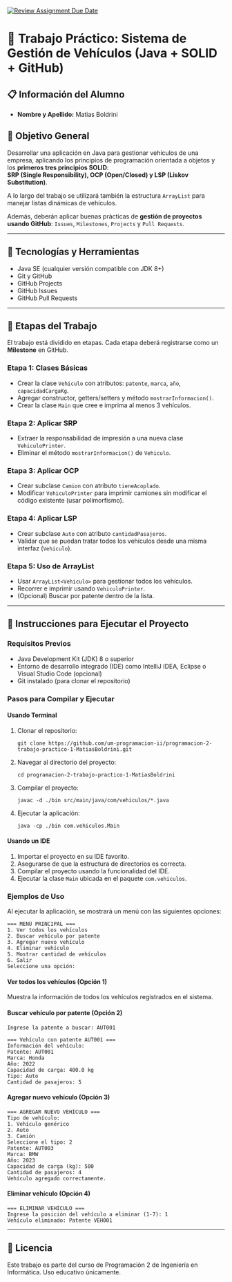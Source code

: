 [![Review Assignment Due Date](https://classroom.github.com/assets/deadline-readme-button-22041afd0340ce965d47ae6ef1cefeee28c7c493a6346c4f15d667ab976d596c.svg)](https://classroom.github.com/a/-JQrLgaz)
# 🧠 Trabajo Práctico: Sistema de Gestión de Vehículos (Java + SOLID + GitHub)

## 📋 Información del Alumno
- **Nombre y Apellido:** Matias Boldrini

## 📌 Objetivo General

Desarrollar una aplicación en Java para gestionar vehículos de una empresa, aplicando los principios de programación orientada a objetos y los **primeros tres principios SOLID**:  
**SRP (Single Responsibility), OCP (Open/Closed) y LSP (Liskov Substitution)**.

A lo largo del trabajo se utilizará también la estructura `ArrayList` para manejar listas dinámicas de vehículos.

Además, deberán aplicar buenas prácticas de **gestión de proyectos usando GitHub**: `Issues`, `Milestones`, `Projects` y `Pull Requests`.

---

## 🧩 Tecnologías y Herramientas

- Java SE (cualquier versión compatible con JDK 8+)
- Git y GitHub
- GitHub Projects
- GitHub Issues
- GitHub Pull Requests

---

## 📘 Etapas del Trabajo

El trabajo está dividido en etapas. Cada etapa deberá registrarse como un **Milestone** en GitHub.

### Etapa 1: Clases Básicas
- Crear la clase `Vehiculo` con atributos: `patente`, `marca`, `año`, `capacidadCargaKg`.
- Agregar constructor, getters/setters y método `mostrarInformacion()`.
- Crear la clase `Main` que cree e imprima al menos 3 vehículos.

### Etapa 2: Aplicar SRP
- Extraer la responsabilidad de impresión a una nueva clase `VehiculoPrinter`.
- Eliminar el método `mostrarInformacion()` de `Vehiculo`.

### Etapa 3: Aplicar OCP
- Crear subclase `Camion` con atributo `tieneAcoplado`.
- Modificar `VehiculoPrinter` para imprimir camiones sin modificar el código existente (usar polimorfismo).

### Etapa 4: Aplicar LSP
- Crear subclase `Auto` con atributo `cantidadPasajeros`.
- Validar que se puedan tratar todos los vehículos desde una misma interfaz (`Vehiculo`).

### Etapa 5: Uso de ArrayList
- Usar `ArrayList<Vehiculo>` para gestionar todos los vehículos.
- Recorrer e imprimir usando `VehiculoPrinter`.
- (Opcional) Buscar por patente dentro de la lista.

---

## 🚀 Instrucciones para Ejecutar el Proyecto

### Requisitos Previos
- Java Development Kit (JDK) 8 o superior
- Entorno de desarrollo integrado (IDE) como IntelliJ IDEA, Eclipse o Visual Studio Code (opcional)
- Git instalado (para clonar el repositorio)

### Pasos para Compilar y Ejecutar

#### Usando Terminal

1. Clonar el repositorio:
   ```
   git clone https://github.com/um-programacion-ii/programacion-2-trabajo-practico-1-MatiasBoldrini.git
   ```

2. Navegar al directorio del proyecto:
   ```
   cd programacion-2-trabajo-practico-1-MatiasBoldrini
   ```

3. Compilar el proyecto:
   ```
   javac -d ./bin src/main/java/com/vehiculos/*.java
   ```

4. Ejecutar la aplicación:
   ```
   java -cp ./bin com.vehiculos.Main
   ```

#### Usando un IDE

1. Importar el proyecto en su IDE favorito.
2. Asegurarse de que la estructura de directorios es correcta.
3. Compilar el proyecto usando la funcionalidad del IDE.
4. Ejecutar la clase `Main` ubicada en el paquete `com.vehiculos`.

### Ejemplos de Uso

Al ejecutar la aplicación, se mostrará un menú con las siguientes opciones:

```
=== MENÚ PRINCIPAL ===
1. Ver todos los vehículos
2. Buscar vehículo por patente
3. Agregar nuevo vehículo
4. Eliminar vehículo
5. Mostrar cantidad de vehículos
6. Salir
Seleccione una opción: 
```

#### Ver todos los vehículos (Opción 1)
Muestra la información de todos los vehículos registrados en el sistema.

#### Buscar vehículo por patente (Opción 2)
```
Ingrese la patente a buscar: AUT001

=== Vehículo con patente AUT001 ===
Información del vehículo:
Patente: AUT001
Marca: Honda
Año: 2022
Capacidad de carga: 400.0 kg
Tipo: Auto
Cantidad de pasajeros: 5
```

#### Agregar nuevo vehículo (Opción 3)
```
=== AGREGAR NUEVO VEHÍCULO ===
Tipo de vehículo:
1. Vehículo genérico
2. Auto
3. Camión
Seleccione el tipo: 2
Patente: AUT003
Marca: BMW
Año: 2023
Capacidad de carga (kg): 500
Cantidad de pasajeros: 4
Vehículo agregado correctamente.
```

#### Eliminar vehículo (Opción 4)
```
=== ELIMINAR VEHÍCULO ===
Ingrese la posición del vehículo a eliminar (1-7): 1
Vehículo eliminado: Patente VEH001
```

---

## 📝 Licencia

Este trabajo es parte del curso de Programación 2 de Ingeniería en Informática. Uso educativo únicamente.
